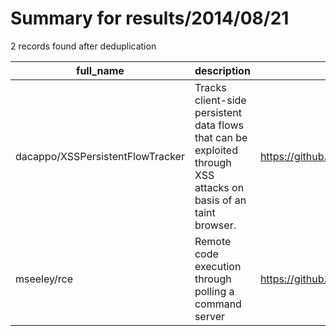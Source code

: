 
# Summary for results/2014/08/21
    
2 records found after deduplication

| full_name | description | html_url | matched_list | matched_count | pushed_at | size | stargazers_count | language | forks_count |
|----------------------------------|------------------------------------------------------------------------------------------------------------------|-----------------------------------------------------|----------------------------------|-----------------|---------------------------|--------|--------------------|------------|---------------|
| dacappo/XSSPersistentFlowTracker | Tracks client-side persistent data flows that can be exploited through XSS attacks on basis of an taint browser. | https://github.com/dacappo/XSSPersistentFlowTracker | ['exploit'] | 1 | 2014-08-21 09:27:43+00:00 | 588 | 0 | JavaScript | 0 |
| mseeley/rce | Remote code execution through polling a command server | https://github.com/mseeley/rce | ['rce', 'remote code execution'] | 2 | 2014-08-21 15:34:37+00:00 | 148 | 0 | JavaScript | 0 |
